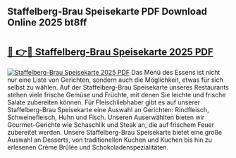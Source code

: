 ## Staffelberg-Brau Speisekarte PDF Download Online 2025 bt8ff

# <h2><a href="http://gc7j2bu.nevu.top/?p=Staffelberg-Brau+Speisekarte">🔗 👉🔴 Staffelberg-Brau Speisekarte 2025 PDF</a></h2>

[![Staffelberg-Brau Speisekarte 2025 PDF](https://i.imgur.com/dBaPXMq.png)](http://gc7j2bu.nevu.top/?p=Staffelberg-Brau+Speisekarte)
Das Menü des Essens ist nicht nur eine Liste von Gerichten, sondern auch die Möglichkeit, etwas für sich selbst zu wählen. Auf der Staffelberg-Brau Speisekarte unseres Restaurants stehen viele frische Gemüse und Früchte, mit denen Sie leichte und frische Salate zubereiten können. Für Fleischliebhaber gibt es auf unserer Staffelberg-Brau Speisekarte eine Auswahl an Gerichten: Rindfleisch, Schweinefleisch, Huhn und Fisch. Unseren Auserwählten bieten wir Gourmet-Gerichte wie Schaschlik und Steak an, die auf frischem Feuer zubereitet werden. Unsere Staffelberg-Brau Speisekarte bietet eine große Auswahl an Desserts, von traditionellen Kuchen und Kuchen bis hin zu erlesenen Crème Brûlée und Schokoladenspezialitäten.
